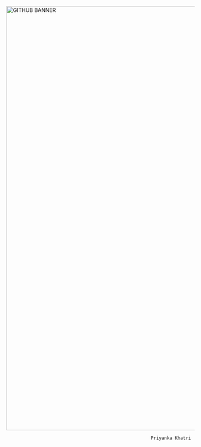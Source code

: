 
<img width="3024" height="1134" alt="GITHUB BANNER" src="https://github.com/user-attachments/assets/b913c217-f345-4540-9ef7-daa65c7b8e26" />


                                                          Priyanka Khatri 
<!--
**preeyankakc037/preeyankakc037** is a ✨ _special_ ✨ repository because its `README.md` (this file) appears on your GitHub profile.

Here are some ideas to get you started:

- 🔭 I’m currently working on ...
- 🌱 I’m currently learning ...
- 👯 I’m looking to collaborate on ...
- 🤔 I’m looking for help with ...
- 💬 Ask me about ...
- 📫 How to reach me: ...
- 😄 Pronouns: ...
- ⚡ Fun fact: ...
-->
